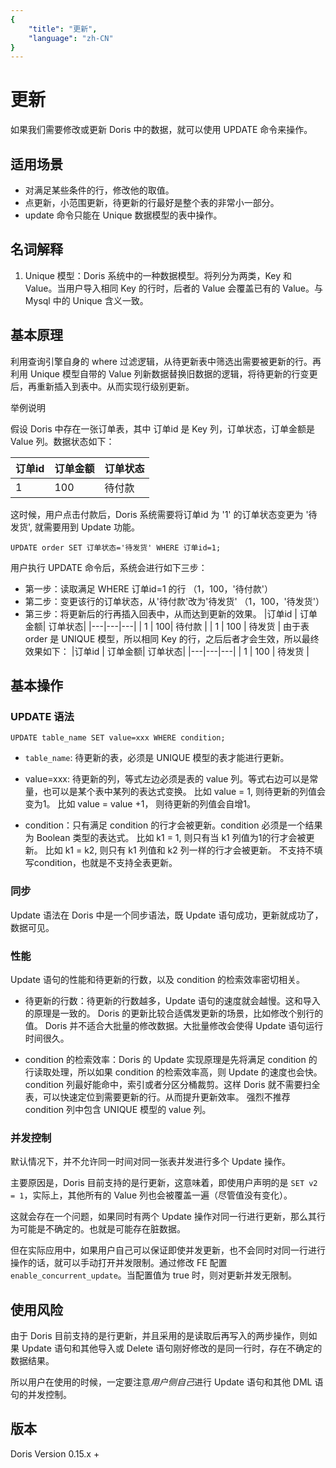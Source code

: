 ```yaml
---
{
    "title": "更新",
    "language": "zh-CN"
}
---
```


<!--
Licensed to the Apache Software Foundation (ASF) under one
or more contributor license agreements.  See the NOTICE file
distributed with this work for additional information
regarding copyright ownership.  The ASF licenses this file
to you under the Apache License, Version 2.0 (the
"License"); you may not use this file except in compliance
with the License.  You may obtain a copy of the License at

  http://www.apache.org/licenses/LICENSE-2.0

Unless required by applicable law or agreed to in writing,
software distributed under the License is distributed on an
"AS IS" BASIS, WITHOUT WARRANTIES OR CONDITIONS OF ANY
KIND, either express or implied.  See the License for the
specific language governing permissions and limitations
under the License.
-->

# 更新 

如果我们需要修改或更新 Doris 中的数据，就可以使用 UPDATE 命令来操作。

## 适用场景

+ 对满足某些条件的行，修改他的取值。
+ 点更新，小范围更新，待更新的行最好是整个表的非常小一部分。
+ update 命令只能在 Unique 数据模型的表中操作。

## 名词解释

1. Unique 模型：Doris 系统中的一种数据模型。将列分为两类，Key 和 Value。当用户导入相同 Key 的行时，后者的 Value 会覆盖已有的 Value。与 Mysql 中的 Unique 含义一致。

## 基本原理

利用查询引擎自身的 where 过滤逻辑，从待更新表中筛选出需要被更新的行。再利用 Unique 模型自带的 Value 列新数据替换旧数据的逻辑，将待更新的行变更后，再重新插入到表中。从而实现行级别更新。

举例说明

假设 Doris 中存在一张订单表，其中 订单id 是 Key 列，订单状态，订单金额是 Value 列。数据状态如下：

|订单id | 订单金额| 订单状态|
|---|---|---|
| 1 | 100| 待付款 |

这时候，用户点击付款后，Doris 系统需要将订单id 为 '1' 的订单状态变更为 '待发货', 就需要用到 Update 功能。

```
UPDATE order SET 订单状态='待发货' WHERE 订单id=1;
```

用户执行 UPDATE 命令后，系统会进行如下三步：

+ 第一步：读取满足 WHERE 订单id=1 的行
	（1，100，'待付款'）
+ 第二步：变更该行的订单状态，从'待付款'改为'待发货'
	（1，100，'待发货'）
+ 第三步：将更新后的行再插入回表中，从而达到更新的效果。
        |订单id | 订单金额| 订单状态|
        |---|---|---|
        | 1 | 100| 待付款 |
        | 1 | 100 | 待发货 |
        由于表 order 是 UNIQUE 模型，所以相同 Key 的行，之后后者才会生效，所以最终效果如下：
        |订单id | 订单金额| 订单状态|
        |---|---|---|
        | 1 | 100 | 待发货 |

## 基本操作

### UPDATE 语法

```UPDATE table_name SET value=xxx WHERE condition;```

+ `table_name`: 待更新的表，必须是 UNIQUE 模型的表才能进行更新。

+ value=xxx: 待更新的列，等式左边必须是表的 value 列。等式右边可以是常量，也可以是某个表中某列的表达式变换。
	比如 value = 1, 则待更新的列值会变为1。
	比如 value = value +1， 则待更新的列值会自增1。

+ condition：只有满足 condition 的行才会被更新。condition 必须是一个结果为 Boolean 类型的表达式。
	比如 k1 = 1, 则只有当 k1 列值为1的行才会被更新。
	比如 k1 = k2, 则只有 k1 列值和 k2 列一样的行才会被更新。
	不支持不填写condition，也就是不支持全表更新。 

### 同步

Update 语法在 Doris 中是一个同步语法，既 Update 语句成功，更新就成功了，数据可见。

### 性能

Update 语句的性能和待更新的行数，以及 condition 的检索效率密切相关。

+ 待更新的行数：待更新的行数越多，Update 语句的速度就会越慢。这和导入的原理是一致的。
	Doris 的更新比较合适偶发更新的场景，比如修改个别行的值。
	Doris 并不适合大批量的修改数据。大批量修改会使得 Update 语句运行时间很久。

+ condition 的检索效率：Doris 的 Update 实现原理是先将满足 condition 的行读取处理，所以如果 condition 的检索效率高，则 Update 的速度也会快。
	condition 列最好能命中，索引或者分区分桶裁剪。这样 Doris 就不需要扫全表，可以快速定位到需要更新的行。从而提升更新效率。
	强烈不推荐 condition 列中包含 UNIQUE 模型的 value 列。

### 并发控制

默认情况下，并不允许同一时间对同一张表并发进行多个 Update 操作。

主要原因是，Doris 目前支持的是行更新，这意味着，即使用户声明的是 ```SET v2 = 1```，实际上，其他所有的 Value 列也会被覆盖一遍（尽管值没有变化）。

这就会存在一个问题，如果同时有两个 Update 操作对同一行进行更新，那么其行为可能是不确定的。也就是可能存在脏数据。

但在实际应用中，如果用户自己可以保证即使并发更新，也不会同时对同一行进行操作的话，就可以手动打开并发限制。通过修改 FE 配置 ```enable_concurrent_update```。当配置值为 true 时，则对更新并发无限制。

## 使用风险

由于 Doris 目前支持的是行更新，并且采用的是读取后再写入的两步操作，则如果 Update 语句和其他导入或 Delete 语句刚好修改的是同一行时，存在不确定的数据结果。

所以用户在使用的时候，一定要注意*用户侧自己*进行 Update 语句和其他 DML 语句的并发控制。

## 版本

Doris Version 0.15.x +
